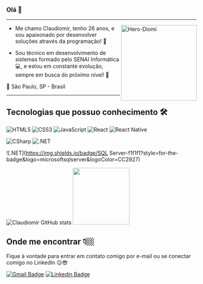 ### Olá 👋
-------------------------------------------
<img align="right" alt ="Hero-Diomi" src="https://media.discordapp.net/attachments/408023988766507011/984808535160389722/myheroeu.png" height="200"> 

  * Me chamo Claudiomir, tenho 26 anos, e sou apaixonado por desenvolver soluções através da programação! 💜 
   
  * Sou técnico em desenvolvimento de sistemas formado pelo SENAI Informática 💻,
      e estou em constante evolução, sempre em busca do próximo nível! 🚀 


📍   São Paulo, SP - Brasil

--------------------------------------------

## Tecnologias que possuo conhecimento 🛠
  
![HTML5](https://img.shields.io/badge/HTML-F06529?style=for-the-badge&logo=HTML5&logoColor=white)
![CSS3](https://img.shields.io/badge/CSS-2D9CDB?style=for-the-badge&logo=CSS3&logoColor=white)
![JavaScript](https://img.shields.io/badge/JavaScript-F7DF1E?style=for-the-badge&logo=javascript&logoColor=black)
![React](https://img.shields.io/badge/React-32363E?style=for-the-badge&logo=react&logoColor=61DAFB)
![React Native](https://img.shields.io/badge/React%20Native-61DAFB?style=for-the-badge&logo=react&logoColor=32363E)

![CSharp](https://img.shields.io/badge/CSharp-9B4F97?style=for-the-badge&logo=CSharp&logoColor=67217A)
![.NET](https://img.shields.io/badge/.NET-512BD4?style=for-the-badge&logo=.NET&logoColor=white)

![.NET](https://img.shields.io/badge/SQL Server-f1f1f1?style=for-the-badge&logo=microsoftsqlserver&logoColor=CC2927) <br>

![Claudiomir GitHub stats](https://github-readme-stats.vercel.app/api?username=diomids2&theme=dark&show_icons=true)
<img height="150px" src="https://github-readme-stats.vercel.app/api/top-langs/?username=diomids2&layout=compact&locale=pt-BR&show_icons=true&hide_border=true&hide_title=true&langs_count=6&theme=dark" /> <br>
## Onde me encontrar 👇🏼

Fique à vontade para entrar em contato comigo por e-mail ou se conectar comigo no LinkedIn 😉😎
  
[![Gmail Badge](https://img.shields.io/badge/-Gmail-EA4335?style=for-the-badge&logo=Gmail&logoColor=white&link=mailto:claudiomirneves@gmail.com)](mailto:claudiomirneves@gmail.com/)
[![Linkedin Badge](https://img.shields.io/badge/-LinkedIn-blue?style=for-the-badge&logo=Linkedin&logoColor=white&link=https://www.linkedin.com/in/claudiomir-neves-de-araujo-078711209/)](https://www.linkedin.com/in/claudiomir-neves-de-araujo-078711209/)
<!--
**diomids2/diomids2** is a ✨ _special_ ✨ repository because its `README.md` (this file) appears on your GitHub profile.

Here are some ideas to get you started:

- 🔭 I’m currently working on ...
- 🌱 I’m currently learning ...
- 👯 I’m looking to collaborate on ...
- 🤔 I’m looking for help with ...
- 💬 Ask me about ...
- 📫 How to reach me: ...
- 😄 Pronouns: ...
- ⚡ Fun fact: ...
-->
